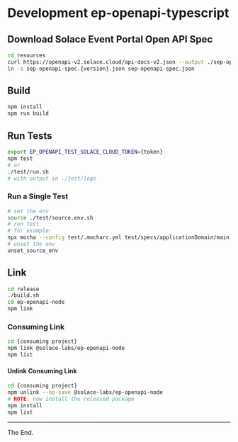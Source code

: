 # Development ep-openapi-typescript


## Download Solace Event Portal Open API Spec

```bash
cd resources
curl https://openapi-v2.solace.cloud/api-docs-v2.json --output ./sep-openapi-spec.{version}.json
ln -s sep-openapi-spec.{version}.json sep-openapi-spec.json
```

## Build

```bash
npm install
npm run build
```

## Run Tests

```bash
export EP_OPENAPI_TEST_SOLACE_CLOUD_TOKEN={token}
npm test
# or
./test/run.sh
# with output in ./test/logs
```

### Run a Single Test
````bash
# set the env
source ./test/source.env.sh
# run test
# for example:
npx mocha --config test/.mocharc.yml test/specs/applicationDomain/main.spec.ts
# unset the env
unset_source_env
````

## Link

```bash
cd release
./build.sh
cd ep-openapi-node
npm link
```

### Consuming Link
```bash
cd {consuming project}
npm link @solace-labs/ep-openapi-node
npm list
```

#### Unlink Consuming Link
```bash
cd {consuming project}
npm unlink --no-save @solace-labs/ep-openapi-node
# NOTE: now install the released package
npm install
npm list
```

---

The End.

